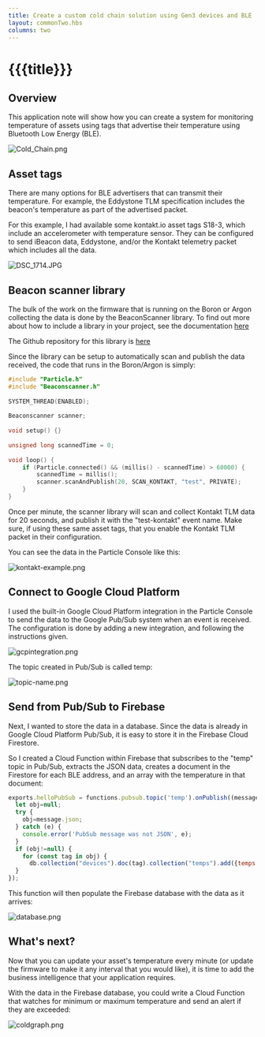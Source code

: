 ```yaml
---
title: Create a custom cold chain solution using Gen3 devices and BLE
layout: commonTwo.hbs
columns: two
---
```


# {{{title}}}
## Overview

This application note will show how you can create a system for monitoring temperature of assets using tags that advertise their temperature using Bluetooth Low Energy (BLE).

![Cold_Chain.png](/assets/images/support/Cold_Chain.png)

## Asset tags

There are many options for BLE advertisers that can transmit their temperature. For example, the Eddystone TLM specification includes the beacon's temperature as part of the advertised packet.

For this example, I had available some kontakt.io asset tags S18-3, which include an accelerometer with temperature sensor. They can be configured to send iBeacon data, Eddystone, and/or the Kontakt telemetry packet which includes all the data.

![DSC_1714.JPG](/assets/images/support/DSC_1714.JPG)

## Beacon scanner library

The bulk of the work on the firmware that is running on the Boron or Argon collecting the data is done by the BeaconScanner library. To find out more about how to include a library in your project, see the documentation [here](/getting-started/device-os/firmware-libraries/#using-libraries)

The Github repository for this library is [here](https://github.com/particle-iot/beacon-scanner-library)

Since the library can be setup to automatically scan and publish the data received, the code that runs in the Boron/Argon is simply: 

```cpp
#include "Particle.h"  
#include "Beaconscanner.h"  
  
SYSTEM_THREAD(ENABLED);  
  
Beaconscanner scanner;  
  
void setup() {}  
  
unsigned long scannedTime = 0;  
  
void loop() {  
    if (Particle.connected() && (millis() - scannedTime) > 60000) {  
        scannedTime = millis();  
        scanner.scanAndPublish(20, SCAN_KONTAKT, "test", PRIVATE);  
    }  
}
```

Once per minute, the scanner library will scan and collect Kontakt TLM data for 20 seconds, and publish it with the "test-kontakt" event name. Make sure, if using these same asset tags, that you enable the Kontakt TLM packet in their configuration.

You can see the data in the Particle Console like this:

![kontakt-example.png](/assets/images/support/kontakt-example.png)

## Connect to Google Cloud Platform

I used the built-in Google Cloud Platform integration in the Particle Console to send the data to the Google Pub/Sub system when an event is received. The configuration is done by adding a new integration, and following the instructions given.

![gcpintegration.png](/assets/images/support/gcpintegration.png)

The topic created in Pub/Sub is called temp:

![topic-name.png](/assets/images/support/topic-name.png)

## Send from Pub/Sub to Firebase

Next, I wanted to store the data in a database. Since the data is already in Google Cloud Platform Pub/Sub, it is easy to store it in the Firebase Cloud Firestore. 

So I created a Cloud Function within Firebase that subscribes to the "temp" topic in Pub/Sub, extracts the JSON data, creates a document in the Firestore for each BLE address, and an array with the temperature in that document:

```js
exports.helloPubSub = functions.pubsub.topic('temp').onPublish((message) => {  
  let obj=null;  
  try {  
    obj=message.json;  
  } catch (e) {  
    console.error('PubSub message was not JSON', e);  
  }  
  if (obj!=null) {  
    for (const tag in obj) {  
      db.collection("devices").doc(tag).collection("temps").add({temps:obj[tag],created: admin.firestore.Timestamp.fromDate(new Date()) });   }  
  }  
});
```

This function will then populate the Firebase database with the data as it arrives:

![database.png](/assets/images/support/database.png)

## What's next?

Now that you can update your asset's temperature every minute (or update the firmware to make it any interval that you would like), it is time to add the business intelligence that your application requires.

With the data in the Firebase database, you could write a Cloud Function that watches for minimum or maximum temperature and send an alert if they are exceeded:

![coldgraph.png](/assets/images/support/coldgraph.png)

